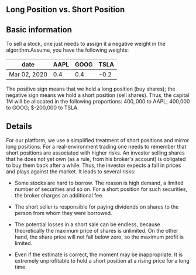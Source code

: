 Long Position vs. Short Position
----------------------------------

## Basic information
To sell a stock, one just needs to assign it a negative weight in the algorithm.Assume, you have the following weights:

|date          | AAPL | GOOG | TSLA |
| ------------ | ---- | ---- | ---- |
| Mar 02, 2020 | 0.4  |  0.4 | -0.2 |


The positive sign means that we hold a long position (buy shares); the
negative sign means we hold a short position (sell shares). Thus, the
capital 1M will be allocated in the following proportions:
$400,000$ to AAPL; 400,000 to GOOG; $-200,000 to TSLA.

## Details

For our platform, we use a simplified treatment of short positions and
mirror long positions. For a real-environment trading one needs to
remember that short positions are associated with higher risks. An
investor selling shares that he does not yet own (as a rule, from his
broker's account) is obligated to buy them back after a while. Thus, the
investor expects a fall in prices and plays against the market. It leads
to several risks:

-   Some stocks are hard to borrow. The reason is high demand, a limited
    number of securities and so on. For a short position for such
    securities, the broker charges an additional fee.

-   The short seller is responsible for paying dividends on shares to
    the person from whom they were borrowed.

-   The potential losses in a short sale can be endless, because
    theoretically the maximum price of shares is unlimited. On the other
    hand, the share price will not fall below zero, so the maximum
    profit is limited.

-   Even if the estimate is correct, the moment may be inappropriate. It
    is extremely unprofitable to hold a short position at a rising price
    for a long time.